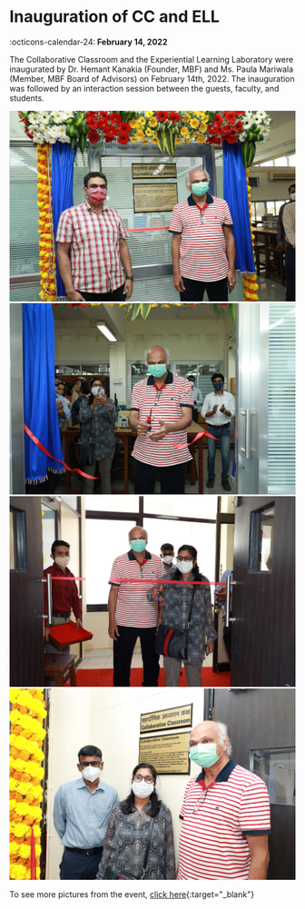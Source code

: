 # Inauguration of CC and ELL
<span>
:octicons-calendar-24:<b> February 14, 2022</b>
</span>

The Collaborative Classroom and the Experiential Learning Laboratory were inaugurated by Dr. Hemant Kanakia (Founder, MBF) and Ms. Paula Mariwala (Member, MBF Board of Advisors) on February 14th, 2022. The inauguration was followed by an interaction session between the guests, faculty, and students.

![ELL1](../../images/inauguration/868A0582-compressed.jpg)
![ELL2](../../images/inauguration/868A0585-compressed.jpg)
![CC1](../../images/inauguration/868A0649-compressed.jpg)
![CC1](../../images/inauguration/868A0658-compressed.jpg)

To see more pictures from the event, [click here](https://photos.app.goo.gl/76xtPY9dy4mnPADCA){:target="_blank"}

